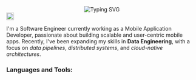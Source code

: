 <div align="center"><img src='https://readme-typing-svg.demolab.com?font=Fira+Code&weight=700&size=25&duration=4000&pause=800&color=F1E1EA&background=F48DFF00&width=435&lines=Hi+%F0%9F%91%8B%F0%9F%8F%BD%2C+I%27m+Abhishek' alt='Typing SVG'/>
</div>
<div align='left'>
  <a href='https://www.linkedin.com/dobhalabhi'>
    <img height=20px src='https://img.shields.io/badge/LinkedIn-0077B5?style=for-the-badge&logo=linkedin&logoColor=white'>
  </a>
</div>
<p align="left">I'm a Software Engineer currently working as a Mobile Application Developer, passionate about building scalable and user-centric mobile apps. Recently, I've been expanding my skills in <strong>Data Engineering</strong>, with a focus on <i>data pipelines</i>, <i>distributed systems</i>, and <i>cloud-native architectures</i>.</h3>
<h3 align="left">Languages and Tools:</h3>
